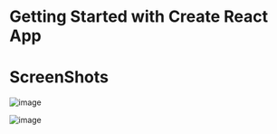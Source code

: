 # Getting Started with Create React App

# ScreenShots

![image](https://user-images.githubusercontent.com/96978184/212529575-a13a657e-1b6e-4afa-8405-31ead626a791.png)

![image](https://user-images.githubusercontent.com/96978184/212529613-66be172c-2362-4015-b2a7-f2a4b91b5716.png)
